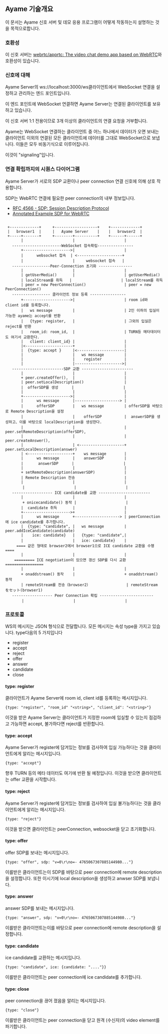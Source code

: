 ## Ayame 기술개요

이 문서는 Ayame 신호 서버 및 데모 응용 프로그램이 어떻게 작동하는지 설명하는 것을 목적으로합니다.

### 호환성

이 신호 서버는 [webrtc/apprtc: The video chat demo app based on WebRTC](https://github.com/webrtc/apprtc)와 호환성이 있습니다.

### 신호에 대해

Ayame Server의 ws://localhost:3000/ws클라이언트에서 WebSocket 연결을 설정하고 관리하는 엔드 포인트입니다.

이 엔드 포인트에 WebSocket 연결하면 Ayame Server는 연결된 클라이언트를 보유하고 있습니다.

이 신호 서버 1:1 전용이므로 3개 이상의 클라이언트의 연결 요청을 거부합니다.

Ayame는 WebSocket 연결하는 클라이언트 중 어느 하나에서 데이터가 오면 보내는 클라이언트 이외의 연결된 모든 클라이언트에 데이터를 그대로 WebSocket으로 보냅니다. 이들은 모두 비동기식으로 이루어집니다.

이것이 "signaling"입니다.


### 연결 확립까지의 시퀀스 다이어그램

Ayame Server가 서로의 SDP 교환이나 peer connection 연결 신호에 의해 상호 작용합니다.

SDP는 WebRTC 연결에 필요한 peer connection의 내부 정보입니다.

- [RFC 4566 \- SDP: Session Description Protocol](https://tools.ietf.org/html/rfc4566)
- [Annotated Example SDP for WebRTC](https://tools.ietf.org/html/draft-ietf-rtcweb-sdp-11)

 ```

  +-------------+     +-------------------+    +-------------+
  |   browser1  |     |   Ayame Server    |    |   browser2  |
  +-----+-------+     +--------+----------+    +------+------+
        |                      |                      |
    ----------------------WebSocket 접속확립----------------
        +--------------------->|                      |
        |      websocket 접속  | <--------------------+
        |                      |     websocket 접속   |
    -----------------Peer-Connection 초기화 ---------------
        |                      |                      |
        | getUserMedia()       |                      | getUserMedia() 
        | localStream를 취득   |                      | localStream를 취득
        | peer = new PeerConnection()                 | peer = new PeerConnection()
    ----------------- 클라이언트 정보 등록 ----------------
        +--------------------->|                      | room id와 client id를 등록합니다.
        |   ws message         |                      | 2인 이하의 입실이 가능한 ayame는 accept를 반환
        |   {type: register,   |                      | 그외의 입실은 reject를 반환
        |   room_id: room_id,  |                      | TURN등 메타데이터도 여기서 교환한다.
        |   client: client_id} |                      |
        |<---------------------+                      |
        |  {type: accept }     |<---------------------|
        |                      |   ws message         | 
        |                      |    register          |  
        |                      |--------------------->|
    -----------------------SDP 교환 -----------------------
        |                      |                      |
        + peer.createOffer(),  |                      |
        | peer.setLocalDescription()                  |
        |  offerSDP를 생성      |                      |
        |                      |                      |
        +--------------------->|                      |
        |      ws message      |--------------------> |
        |      offerSDP        |   ws message         | offerSDP을 바탕으로 Remote Description을 설정
        |                      |    offerSDP          |  answerSDP을 생성하고、이를 바탕으로 localDescription을 생성한다.
        |                      |                      |　peer.setRemoteDescription(offerSDP),
        |                      |                      |  peer.createAnswer(),
        |                      | <--------------------+  peer.setLocalDescription(answer)
        | <--------------------+    ws message        |
        |      ws message      |    answerSDP         |
        |     　answerSDP      |                      |
        |                      |                      |
        + setRemoteDescription(answerSDP)             |
        | Remote Description 전송                      |
        |                      |                      |
　      |                      |                      |
    ------------------ ICE candidate를 교환 -----------------------
        |                      |                      |
　　　　 + onicecandidate() 동작 |                      |
        |  candidate 취득       |                      |
        +--------------------->+                      |
        |      ws message      +--------------------> | peerConnection에 ice candidate를 추가합니다.
        |  {type: "candidate", |   ws message         | peer.addIceCandidate(candidate)
        |    ice: candidate}   |   {type: "candidate",|
        |                      |   ice: candidate}    |　
      ==== 같은 형태로 browser2에서 browser1으로 ICE candidate 교환을 수행 ====
        |                      |                      |
     ========= ICE negotiation이 있으면 갱신 SDP를 다시 교환 =================
        |                      |                      |
        + onaddstream() 동작    |                      + onaddstream() 동작
        | remoteStream를 전송（browser2）                | remoteStream をセット(browser1)
    ------------------ Peer Connection 확립 ------------------------
 　　    |                      |                      |　
```


### 프로토콜

WS의 메시지는 JSON 형식으로 전달합니다. 모든 메시지는 속성 type을 가지고 있습니다. type다음의 5 가지입니다

- register
- accept
- reject
- offer
- answer
- candidate
- close

#### type: register

클라이언트가 Ayame Server에 room id, client id를 등록하는 메시지입니다.

```
{type: "register", "room_id" "<string>", "client_id": "<string>"}
```

이것을 받은 Ayame Server는 클라이언트가 지정한 room에 입실할 수 있는지 점검하고 가능하면 accept, 불가하다면 reject를 반환합니다.

#### type: accept

Ayame Server가 register에 담겨있는 정보를 검사하여 입실 가능하다는 것을 클라이언트에게 알리는 메시지입니다.

```
{type: "accept"}
```

향후 TURN 등의 메타 데이터도 여기에 반환 될 예정입니다. 이것을 받으면 클라이언트는 offer 교환을 시작합니다.

#### type: reject

Ayame Server가 register에 담겨있는 정보를 검사하여 입실 불가능하다는 것을 클라이언트에게 알리는 메시지입니다.

```
{type: "reject"}
```

이것을 받으면 클라이언트는 peerConnection, websocket을 닫고 초기화합니다.

#### type: offer

offer SDP를 보내는 메시지입니다.

```
{type: "offer", sdp: "v=0\r\no=- 4765067307885144980..."}
```

이를받은 클라이언트는이 SDP를 바탕으로 peer connection에 remote description을 설정합니다. 
또한 이시기에 local description을 생성하고 anwser SDP를 보냅니다.

#### type: answer

answer SDP를 보내는 메시지입니다.

```
{type: "answer", sdp: "v=0\r\no=- 4765067307885144980..."}
```

이를받은 클라이언트는이를 바탕으로 peer connection에 remote description을 설정합니다.

#### type: candidate

ice candidate를 교환하는 메시지입니다.

```
{type: "candidate", ice: {candidate: "...."}}
```

이를받은 클라이언트는 peer connection에 ice candidate를 추가합니다.

#### type: close

peer connection을 끊어 졌음을 알리는 메시지입니다.

```
{type: "close"}
```

이를받은 클라이언트는 peer connection을 닫고 원격 (수신자)의 video element를 파기합니다.

